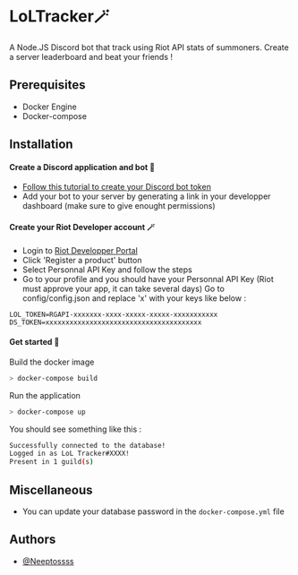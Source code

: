 
# LoLTracker🪄
A Node.JS Discord bot that track using Riot API stats of summoners. Create a server leaderboard and beat your friends !


## Prerequisites

- Docker Engine
- Docker-compose
## Installation
#### Create a Discord application and bot 🤖
- [Follow this tutorial to create your Discord bot token](https://discordjs.guide/preparations/setting-up-a-bot-application.html#your-token)
- Add your bot to your server by generating a link in your developper dashboard (make sure to give enought permissions)
#### Create your Riot Developer account 🪄
- Login to [Riot Developper Portal](https://developer.riotgames.com/)
- Click 'Register a product' button
- Select Personnal API Key and follow the steps
- Go to your profile and you should have your Personnal API Key (Riot must approve your app, it can take several days)
Go to config/config.json and replace 'x' with your keys like below :
```env
LOL_TOKEN=RGAPI-xxxxxxx-xxxx-xxxxx-xxxxx-xxxxxxxxxxx
DS_TOKEN=xxxxxxxxxxxxxxxxxxxxxxxxxxxxxxxxxxxxxxx
```

#### Get started 🐋
Build the docker image
```bash
> docker-compose build
```
Run the application
```bash
> docker-compose up
```
You should see something like this :
```bash
Successfully connected to the database!
Logged in as LoL Tracker#XXXX!
Present in 1 guild(s)
```

## Miscellaneous
- You can update your database password in the `docker-compose.yml` file
## Authors

- [@Neeptossss](https://www.github.com/Neeptossss)

